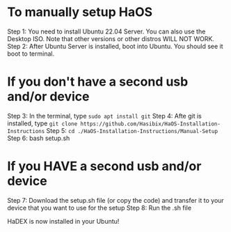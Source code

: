 # To manually setup HaOS

Step 1: You need to install Ubuntu 22.04 Server. You can also use the Desktop ISO. Note that other versions or other distros WILL NOT WORK.
Step 2: After Ubuntu Server is installed, boot into Ubuntu. You should see it boot to terminal.

# If you don't have a second usb and/or device
Step 3: In the terminal, type `sudo apt install git`
Step 4: Afte git is installed, type `git clone https://github.com/Hasibix/HaOS-Installation-Instructions`
Step 5: `cd ./HaOS-Installation-Instructions/Manual-Setup`
Step 6: bash setup.sh

# If you HAVE a second usb and/or device
Step 7: Download the setup.sh file (or copy the code) and transfer it to your device that you want to use for the setup
Step 8: Run the .sh file

HaDEX is now installed in your Ubuntu!
